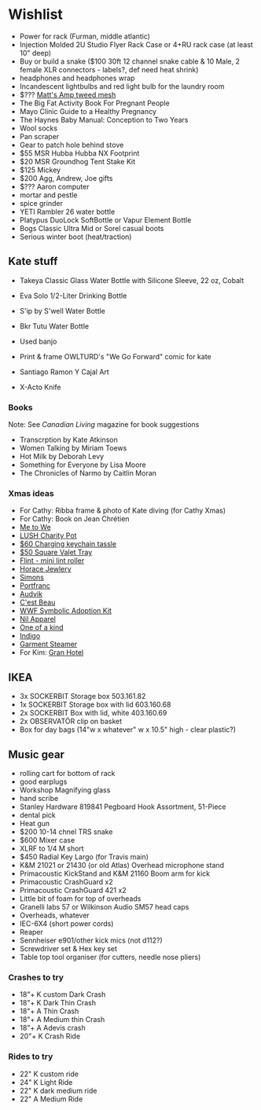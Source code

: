 # Wishlist

- Power for rack (Furman, middle atlantic)
- Injection Molded 2U Studio Flyer Rack Case or 4+RU rack case (at least 10" deep)
- Buy or build a snake ($100 30ft 12 channel snake cable & 10 Male, 2 female XLR connectors - labels?, def need heat shrink)
- headphones and headphones wrap
- Incandescent lightbulbs and red light bulb for the laundry room
- $??? [Matt's Amp tweed mesh](https://nextgenguitars.ca/categories/cab-case-parts/grill-cloth-piping.html)
- The Big Fat Activity Book For Pregnant People
- Mayo Clinic Guide to a Healthy Pregnancy
- The Haynes Baby Manual: Conception to Two Years
- Wool socks
- Pan scraper
- Gear to patch hole behind stove
- $55 MSR Hubba Hubba NX Footprint
- $20 MSR Groundhog Tent Stake Kit
- $125 Mickey
- $200 Agg, Andrew, Joe gifts
- $??? Aaron computer
- mortar and pestle
- spice grinder
- YETI Rambler 26 water bottle
- Platypus DuoLock SoftBottle or Vapur Element Bottle
- Bogs Classic Ultra Mid or Sorel casual boots
- Serious winter boot (heat/traction)

## Kate stuff

- Takeya Classic Glass Water Bottle with Silicone Sleeve, 22 oz, Cobalt
- Eva Solo 1/2-Liter Drinking Bottle
- S'ip by S'well Water Bottle
- Bkr Tutu Water Bottle

- Used banjo
- Print & frame OWLTURD's "We Go Forward" comic for kate
- Santiago Ramon Y Cajal Art
- X-Acto Knife

### Books

Note: See _Canadian Living_ magazine for book suggestions

- Transcrption by Kate Atkinson
- Women Talking by Miriam Toews
- Hot Milk by Deborah Levy
- Something for Everyone by Lisa Moore
- The Chronicles of Narmo by Caitlin Moran

### Xmas ideas

- For Cathy: Ribba frame & photo of Kate diving (for Cathy Xmas)
- For Cathy: Book on Jean Chrétien
- [Me to We](https://shop.metowe.com/)
- [LUSH Charity Pot](https://www.lush.ca/en/body/body-lotions/charity-pot/9999905236.html)
- [$60 Charging keychain tassle](https://www.casetify.com/product/iphone-tassel-leather-charging-cable-noir)
- [$50 Square Valet Tray](https://www.leatherology.com/square-valet-tray-beige-leather-ginger/)
- [Flint - mini lint roller](https://meetflint.com/)
- [Horace Jewlery](https://horacejewelry.com/)
- [Simons](https://www.simons.ca/en)
- [Portfranc](https://www.portfranc.co/)
- [Audvik](https://audvik.com/)
- [C'est Beau](https://cestbeau.co/en/)
- [WWF Symbolic Adoption Kit](https://shop.wwf.ca/collections/adoptions)
- [Nil Apparel](https://nilapparel.com/)
- [One of a kind](https://oneofakindonlineshop.com/)
- [Indigo](https://www.chapters.indigo.ca)
- [Garment Steamer](https://reliablecorporation.com)
- For Kim: [Gran Hotel](https://en.wikipedia.org/wiki/Gran_Hotel_(TV_series))

## IKEA

- 3x SOCKERBIT Storage box 503.161.82
- 1x SOCKERBIT Storage box with lid 603.160.68
- 2x SOCKERBIT Box with lid, white 403.160.69
- 2x OBSERVATÖR clip on basket
- Box for day bags (14"w x whatever" w x 10.5" high - clear plastic?)

## Music gear

- rolling cart for bottom of rack
- good earplugs
- Workshop Magnifying glass
- hand scribe
- Stanley Hardware 819841 Pegboard Hook Assortment, 51-Piece
- dental pick
- Heat gun
- $200 10-14 chnel TRS snake
- $600 Mixer case
- XLRF to 1/4 M short
- $450 Radial Key Largo (for Travis main)
- K&M 21021 or 21430 (or old Atlas) Overhead microphone stand
- Primacoustic KickStand and K&M 21160 Boom arm for kick
- Primacoustic CrashGuard x2
- Primacoustic CrashGuard 421 x2
- Little bit of foam for top of overheads
- Granelli labs 57 or Wilkinson Audio SM57 head caps
- Overheads, whatever
- IEC-6X4 (short power cords)
- Reaper
- Sennheiser e901/other kick mics (not d112?)
- Screwdriver set & Hex key set
- Table top tool organiser (for cutters, needle nose pliers)

### Crashes to try

- 18"+ K custom Dark Crash
- 18"+ K Dark Thin Crash
- 18"+ A Thin Crash
- 18"+ A Medium thin Crash
- 18"+ A Adevis crash
- 20"+ K Crash Ride

### Rides to try

- 22" K custom ride
- 24" K Light Ride
- 22" K dark medium ride
- 22" A Medium Ride
